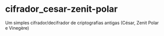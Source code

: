# cifrador_cesar-zenit-polar
Um simples cifrador/decifrador de criptografias antigas (César, Zenit Polar e Vinegère)
